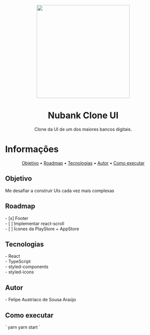 <p align="center">
<img width="300" height="300" src="https://cdn.discordapp.com/attachments/263762535763673089/770446798191591424/NUBANK_CLONE_UI.png">
</p>

<h1 align="center">Nubank Clone UI</h1>

<p align="center">Clone da UI de um dos maiores bancos digitais.</p>

# Informações

<p align="center">
 <a href="#objetivo">Objetivo</a> •
 <a href="#roadmap">Roadmap</a> • 
 <a href="#tecnologias">Tecnologias</a> • 
 <a href="#autor">Autor</a> •
 <a href="#executar">Como executar</a>
</p>

<h2 id="objetivo">Objetivo</h2>
<p>
  Me desafiar a construir UIs cada vez mais complexas
</p>

<h2 id="roadmap">Roadmap</h2>
- [x] Footer  <br />
- [&nbsp;] Implementar react-scroll  <br />
- [&nbsp;] Ícones da PlayStore + AppStore

<h2 id="tecnologias">Tecnologias</h2>
- React <br />
- TypeScript <br />
- styled-components <br />
- styled-icons

<h2 id="autor">Autor</h2>
- Felipe Austríaco de Sousa Araújo

<h2 id="executar">Como executar</h2>
`
yarn 
yarn start
`
